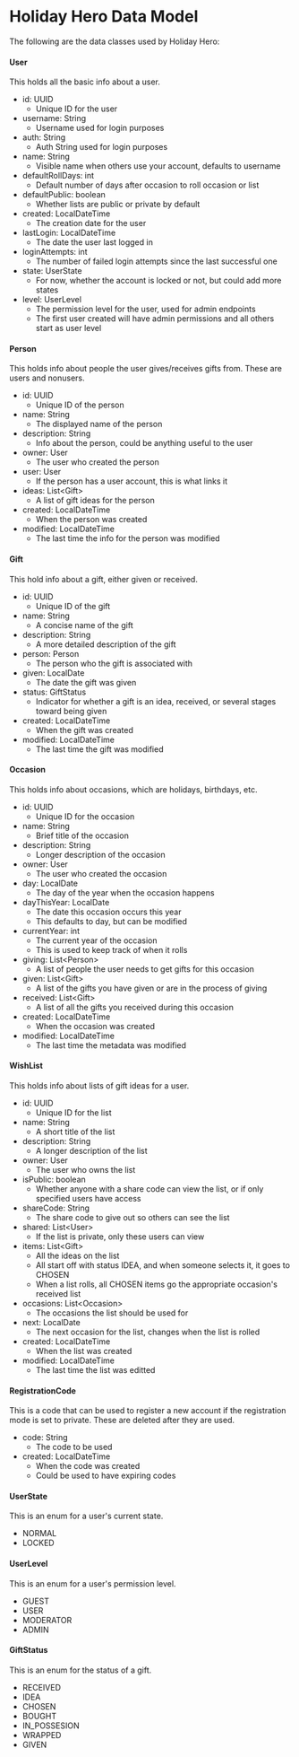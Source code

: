 Holiday Hero Data Model
=======================

The following are the data classes used by Holiday Hero:

#### User

This holds all the basic info about a user.

 * id: UUID
   * Unique ID for the user
 * username: String
   * Username used for login purposes
 * auth: String
   * Auth String used for login purposes
 * name: String
   * Visible name when others use your account, defaults to username
 * defaultRollDays: int
   * Default number of days after occasion to roll occasion or list
 * defaultPublic: boolean
   * Whether lists are public or private by default
 * created: LocalDateTime
   * The creation date for the user
 * lastLogin: LocalDateTime
   * The date the user last logged in
 * loginAttempts: int
   * The number of failed login attempts since the last successful one
 * state: UserState
   * For now, whether the account is locked or not, but could add more states
 * level: UserLevel
   * The permission level for the user, used for admin endpoints
   * The first user created will have admin permissions and all others start as user level

#### Person

This holds info about people the user gives/receives gifts from.
These are users and nonusers.

 * id: UUID
   * Unique ID of the person
 * name: String
   * The displayed name of the person
 * description: String
   * Info about the person, could be anything useful to the user
 * owner: User
   * The user who created the person
 * user: User
   * If the person has a user account, this is what links it
 * ideas: List\<Gift\>
   * A list of gift ideas for the person
 * created: LocalDateTime
   * When the person was created
 * modified: LocalDateTime
   * The last time the info for the person was modified

#### Gift

This hold info about a gift, either given or received.

 * id: UUID
   * Unique ID of the gift
 * name: String
   * A concise name of the gift
 * description: String
   * A more detailed description of the gift
 * person: Person
   * The person who the gift is associated with
 * given: LocalDate
   * The date the gift was given
 * status: GiftStatus
   * Indicator for whether a gift is an idea, received, or several stages toward being given
 * created: LocalDateTime
   * When the gift was created
 * modified: LocalDateTime
   * The last time the gift was modified

#### Occasion

This holds info about occasions, which are holidays, birthdays, etc.

 * id: UUID
   * Unique ID for the occasion
 * name: String
   * Brief title of the occasion
 * description: String
   * Longer description of the occasion
 * owner: User
   * The user who created the occasion
 * day: LocalDate
   * The day of the year when the occasion happens
 * dayThisYear: LocalDate
   * The date this occasion occurs this year
   * This defaults to day, but can be modified
 * currentYear: int
   * The current year of the occasion
   * This is used to keep track of when it rolls
 * giving: List\<Person\>
   * A list of people the user needs to get gifts for this occasion
 * given: List\<Gift\>
   * A list of the gifts you have given or are in the process of giving
 * received: List\<Gift\>
   * A list of all the gifts you received during this occasion
 * created: LocalDateTime
   * When the occasion was created
 * modified: LocalDateTime
   * The last time the metadata was modified

#### WishList

This holds info about lists of gift ideas for a user.

 * id: UUID
   * Unique ID for the list
 * name: String
   * A short title of the list
 * description: String
   * A longer description of the list
 * owner: User
   * The user who owns the list
 * isPublic: boolean
   * Whether anyone with a share code can view the list, or if only specified users have access
 * shareCode: String
   * The share code to give out so others can see the list
 * shared: List\<User\>
   * If the list is private, only these users can view
 * items: List\<Gift\>
   * All the ideas on the list
   * All start off with status IDEA, and when someone selects it, it goes to CHOSEN
   * When a list rolls, all CHOSEN items go the appropriate occasion's received list
 * occasions: List\<Occasion\>
   * The occasions the list should be used for
 * next: LocalDate
   * The next occasion for the list, changes when the list is rolled
 * created: LocalDateTime
   * When the list was created
 * modified: LocalDateTime
   * The last time the list was editted

#### RegistrationCode

This is a code that can be used to register a new account if the registration mode is set to private.
These are deleted after they are used.

 * code: String
   * The code to be used
 * created: LocalDateTime
   * When the code was created
   * Could be used to have expiring codes

#### UserState

This is an enum for a user's current state.

 * NORMAL
 * LOCKED

#### UserLevel

This is an enum for a user's permission level.

 * GUEST
 * USER
 * MODERATOR
 * ADMIN

#### GiftStatus

This is an enum for the status of a gift.

 * RECEIVED
 * IDEA
 * CHOSEN
 * BOUGHT
 * IN\_POSSESION
 * WRAPPED
 * GIVEN
